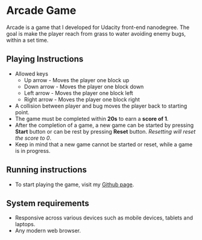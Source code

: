
# Arcade Game
Arcade is a game that I developed for Udacity front-end nanodegree. The goal is make the player reach from grass to water avoiding enemy bugs, within a set time.
## Playing Instructions
* Allowed keys
    * Up arrow - Moves the player one block up
    * Down arrow - Moves the player one block down
    * Left arrow - Moves the player one block left
    * Right arrow - Moves the player one block right
* A collision between player and bug moves the player back to starting point.
* The game must be completed within **20s** to earn a **score of 1**.
* After the completion of a game, a new game can be started by pressing **Start** button or can be rest by pressing **Reset** button. _Resetting will reset the score to 0_.
* Keep in mind that a new game cannot be started or reset, while a game is in progress.

## Running instructions
* To start playing the game, visit my [Github page](https://uthraragavan.github.io/Arcade/).

## System requirements
* Responsive across various devices such as mobile devices, tablets and laptops.
* Any modern web browser.

